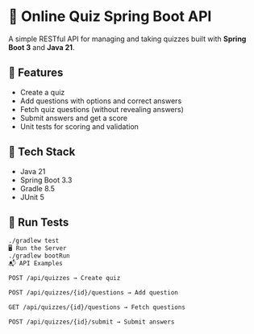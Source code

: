 # 🧠 Online Quiz Spring Boot API

A simple RESTful API for managing and taking quizzes built with **Spring Boot 3** and **Java 21**.

## 🚀 Features
- Create a quiz
- Add questions with options and correct answers
- Fetch quiz questions (without revealing answers)
- Submit answers and get a score
- Unit tests for scoring and validation

## 🧰 Tech Stack
- Java 21
- Spring Boot 3.3
- Gradle 8.5
- JUnit 5

## 🧪 Run Tests
```bash
./gradlew test
🖥️ Run the Server
./gradlew bootRun
📬 API Examples

POST /api/quizzes → Create quiz

POST /api/quizzes/{id}/questions → Add question

GET /api/quizzes/{id}/questions → Fetch questions

POST /api/quizzes/{id}/submit → Submit answers
